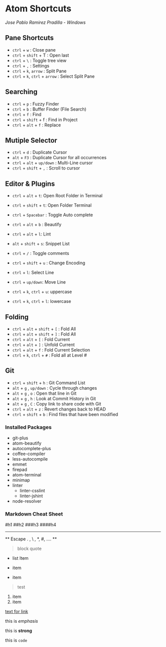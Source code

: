Atom Shortcuts
====
*Jose Pablo Ramirez Pradilla - Windows*

## Pane Shortcuts
* `ctrl` + `w` : Close pane
* `ctrl` + `shift` + T : Open last
* `ctrl` + `\` : Toggle tree view
* `ctrl` + `,` : Settings
* `ctrl` + `k`,  `arrow` : Split Pane
* `ctrl` + `k`, `ctrl` + `arrow` : Select Split Pane


## Searching
* `ctrl` + `p` : Fuzzy Finder
* `ctrl` + `b` : Buffer Finder (File Search)
* `ctrl` + `f` : Find
* `ctrl` + `shift` + f : Find in Project
* `ctrl` + `alt` + `f` : Replace

## Mutiple Selector
* `ctrl` + `d` : Duplicate Cursor
* `alt` + `F3` : Duplicate Cursor for all occurrences
* `ctrl` + `alt` + `up/down` : Multi-Line cursor
* `ctrl` + `shift` + `,` : Scroll to cursor

## Editor & Plugins

* `ctrl` + `alt` + `t`: Open Root Folder in Terminal
* `ctrl` + `shift` + `t`: Open Folder Terminal
* `ctrl` + `Spacebar` : Toggle Auto complete
* `ctrl` + `alt` + `b` : Beautify
* `ctrl` + `alt` + `l`: Lint

* `alt` + `shift` + `s`: Snippet List
* `ctrl` + `/` : Toggle comments
* `ctrl` + `shift` + `u` : Change Encoding
* `ctrl` + `l`: Select Line
* `ctrl` + `up/down`: Move Line
* `ctrl` + `k`, `ctrl` + `u`: uppercase
* `ctrl` + `k`, `ctrl` + `l`: lowercase

## Folding
* `ctrl` + `alt` + `shift` + `[` : Fold All
* `ctrl` + `alt` + `shift` + `]` : Fold All
* `ctrl` + `alt` + `[` : Fold Current
* `ctrl` + `alt` + `]` : Unfold Current
* `ctrl` + `alt` + `f` : Fold Current Selection
* `ctrl` + `k`, `ctrl` + `#` : Fold all at Level #


## Git
* `ctrl` + `shift` + `h` : Git Command List
* `alt` + `g` , `up/down` : Cycle through changes
* `alt` + `g` , `o` : Open that line in Git
* `alt` + `g` , `h` : Look at Commit History in Git
* `alt` + `g` , `C` : Copy link to share code with Git
* `ctrl` + `alt` + `z` : Revert changes back to HEAD
* `ctrl` + `shift` + `b` : Find files that have been modified







### Installed Packages

* git-plus
* atom-beautify
* autocomplete-plus
* coffee-compiler
* less-autocompile
* emmet
* firepad
* atom-terminal
* minimap
* linter
  - linter-csslint
  - linter-jshint
* node-resolver


### Markdown Cheat Sheet

#h1
##h2
###h3
####h4

---

** Escape \. , \\ , \*, \#, .... **

>block quote

* list Item
- item
+ item

> test
  1. item
  2. item

[text for link](http://www.google.com)

this is *emphasis*

this is **strong**

this is `code`
